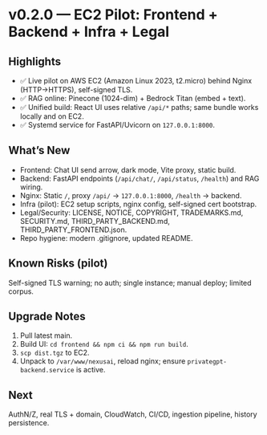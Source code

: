 # v0.2.0 — EC2 Pilot: Frontend + Backend + Infra + Legal

## Highlights
- ✅ Live pilot on AWS EC2 (Amazon Linux 2023, t2.micro) behind Nginx (HTTP→HTTPS), self-signed TLS.
- ✅ RAG online: Pinecone (1024-dim) + Bedrock Titan (embed + text).
- ✅ Unified build: React UI uses relative `/api/*` paths; same bundle works locally and on EC2.
- ✅ Systemd service for FastAPI/Uvicorn on `127.0.0.1:8000`.

## What’s New
- Frontend: Chat UI send arrow, dark mode, Vite proxy, static build.
- Backend: FastAPI endpoints (`/api/chat/`, `/api/status`, `/health`) and RAG wiring.
- Nginx: Static `/`, proxy `/api/` → `127.0.0.1:8000`, `/health` → backend.
- Infra (pilot): EC2 setup scripts, nginx config, self-signed cert bootstrap.
- Legal/Security: LICENSE, NOTICE, COPYRIGHT, TRADEMARKS.md, SECURITY.md,
  THIRD_PARTY_BACKEND.md, THIRD_PARTY_FRONTEND.json.
- Repo hygiene: modern .gitignore, updated README.

## Known Risks (pilot)
Self-signed TLS warning; no auth; single instance; manual deploy; limited corpus.

## Upgrade Notes
1) Pull latest main.
2) Build UI: `cd frontend && npm ci && npm run build`.
3) `scp dist.tgz` to EC2.
4) Unpack to `/var/www/nexusai`, reload nginx; ensure `privategpt-backend.service` is active.

## Next
AuthN/Z, real TLS + domain, CloudWatch, CI/CD, ingestion pipeline, history persistence.
